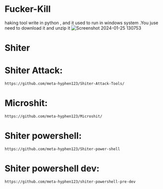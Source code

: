 # Fucker-Kill

haking tool write in python , and it used to run in windows system .You juse need to download it and unzip it
![Screenshot 2024-01-25 130753](https://github.com/meta-hyphen123/Fucker-Kill/assets/136706431/c1ccf87d-2bf9-4ea8-9f39-8716cc81cd1b)

# Shiter

# Shiter Attack:
`https://github.com/meta-hyphen123/Shiter-Attack-Tools/`

# Microshit:
`https://github.com/meta-hyphen123/Microshit/`

# Shiter powershell:
`https://github.com/meta-hyphen123/Shiter-power-shell`

# Shiter powershell dev:
`https://github.com/meta-hyphen123/shiter-powershell-pre-dev`
